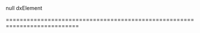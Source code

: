 <!--merge--><!--/merge-->
<!--hidden--><!--/hidden-->
<!--default-->null<!--/default-->
<!--type-->dxElement<!--/type-->
===========================================================================
